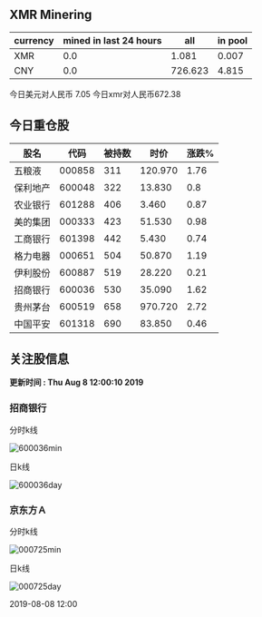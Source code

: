 ## XMR Minering

|currency|mined in last 24 hours|all|in pool|
|---|---|---|---|
|XMR|0.0|1.081|0.007|
|CNY|0.0|726.623|4.815|

今日美元对人民币 7.05	今日xmr对人民币672.38


## 今日重仓股 

|股名|代码|被持数|时价|涨跌%|
|---|---|---|---|---|
|五粮液|000858|311|120.970|1.76|
|保利地产|600048|322|13.830|0.8|
|农业银行|601288|406|3.460|0.87|
|美的集团|000333|423|51.530|0.98|
|工商银行|601398|442|5.430|0.74|
|格力电器|000651|504|50.870|1.19|
|伊利股份|600887|519|28.220|0.21|
|招商银行|600036|530|35.090|1.62|
|贵州茅台|600519|658|970.720|2.72|
|中国平安|601318|690|83.850|0.46|

## 关注股信息
**更新时间 : Thu Aug  8 12:00:10 2019**
### 招商银行 
分时k线

![600036min](http://image.sinajs.cn/newchart/min/n/sh600036.gif)

日k线

![600036day](http://image.sinajs.cn/newchart/daily/n/sh600036.gif)

### 京东方Ａ 
分时k线

![000725min](http://image.sinajs.cn/newchart/min/n/sz000725.gif)

日k线

![000725day](http://image.sinajs.cn/newchart/daily/n/sz000725.gif)

2019-08-08 12:00